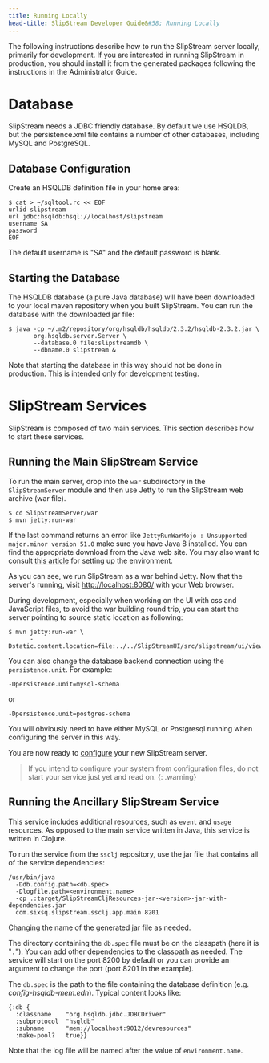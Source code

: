 ```yaml
---
title: Running Locally
head-title: SlipStream Developer Guide&#58; Running Locally
---
```


The following instructions describe how to run the SlipStream server
locally, primarily for development.  If you are interested in running
SlipStream in production, you should install it from the generated
packages following the instructions in the Administrator Guide.

# Database

SlipStream needs a JDBC friendly database. By default we use HSQLDB,
but the persistence.xml file contains a number of other databases,
including MySQL and PostgreSQL.

## Database Configuration

Create an HSQLDB definition file in your home area:

    $ cat > ~/sqltool.rc << EOF
    urlid slipstream
    url jdbc:hsqldb:hsql://localhost/slipstream
    username SA
    password
    EOF

The default username is "SA" and the default password is blank.

## Starting the Database

The HSQLDB database (a pure Java database) will have been downloaded
to your local maven repository when you built SlipStream.  You can run
the database with the downloaded jar file:

    $ java -cp ~/.m2/repository/org/hsqldb/hsqldb/2.3.2/hsqldb-2.3.2.jar \
           org.hsqldb.server.Server \
           --database.0 file:slipstreamdb \
           --dbname.0 slipstream &

Note that starting the database in this way should not be done in
production.  This is intended only for development testing. 

# SlipStream Services

SlipStream is composed of two main services. This section describes
how to start these services.

## Running the Main SlipStream Service

To run the main server, drop into the `war` subdirectory in the
`SlipStreamServer` module and then use Jetty to run the SlipStream web
archive (war file). 

    $ cd SlipStreamServer/war
    $ mvn jetty:run-war

If the last command returns an error like `JettyRunWarMojo :
Unsupported major.minor version 51.0` make sure you have Java 8
installed.  You can find the appropriate download from the Java web
site.  You may also want to consult [this article][java-osx-setup] for
setting up the environment.

As you can see, we run SlipStream as a war behind Jetty.  Now that the
server's running, visit
[http://localhost:8080/](http://localhost:8080/) with your Web
browser.


During development, especially when working on the UI with css and
JavaScript files, to avoid the war building round trip, you can start
the server pointing to source static location as following:

    $ mvn jetty:run-war \
          -Dstatic.content.location=file:../../SlipStreamUI/src/slipstream/ui/views 

You can also change the database backend connection using the
`persistence.unit`. For example:

    -Dpersistence.unit=mysql-schema

or

    -Dpersistence.unit=postgres-schema

You will obviously need to have either MySQL or Postgresql running
when configuring the server in this way.

You are now ready to [configure](/documentation/developer_guide/configuration.html)
your new SlipStream server.

> If you intend to configure your system from configuration files,
do not start your service just yet and read on.
{: .warning}

## Running the Ancillary SlipStream Service

This service includes additional resources, such as `event` and `usage` resources.
As opposed to the main service written in Java, this service is written
in Clojure.

To run the service from the `ssclj` repository, use the jar file that
contains all of the service dependencies:

    /usr/bin/java
      -Ddb.config.path=<db.spec>
      -Dlogfile.path=<environment.name>
      -cp .:target/SlipStreamCljResources-jar-<version>-jar-with-dependencies.jar
      com.sixsq.slipstream.ssclj.app.main 8201

Changing the name of the generated jar file as needed.

The directory containing the `db.spec` file must be on the classpath
(here it is "`.`"). You can add other dependencies to the classpath as
needed.  The service will start on the port 8200 by default or you can
provide an argument to change the port (port 8201 in the example).

The `db.spec` is the path to the file containing the database
definition (e.g. *config-hsqldb-mem.edn*). Typical content looks like:

    {:db {
      :classname    "org.hsqldb.jdbc.JDBCDriver"
      :subprotocol  "hsqldb"
      :subname      "mem://localhost:9012/devresources"
      :make-pool?   true}}

Note that the log file will be named after the value of `environment.name`.


[java-osx-setup]: http://www.jayway.com/2013/03/08/configuring-maven-to-use-java-7-on-mac-os-x/

